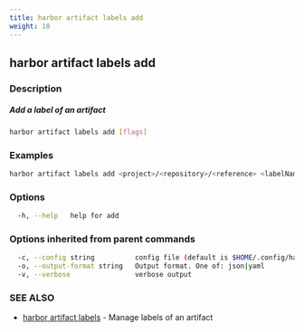 ```yaml
---
title: harbor artifact labels add
weight: 10
---
```

## harbor artifact labels add

### Description

##### Add a label of an artifact

```sh
harbor artifact labels add [flags]
```

### Examples

```sh
harbor artifact labels add <project>/<repository>/<reference> <labelName|labelID>
```

### Options

```sh
  -h, --help   help for add
```

### Options inherited from parent commands

```sh
  -c, --config string          config file (default is $HOME/.config/harbor-cli/config.yaml)
  -o, --output-format string   Output format. One of: json|yaml
  -v, --verbose                verbose output
```

### SEE ALSO

* [harbor artifact labels](harbor-artifact-labels.md)	 - Manage labels of an artifact

